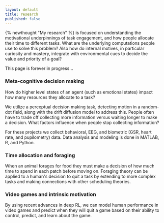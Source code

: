 ```yaml
---
layout: default
title: research
published: false
---
```


{% newthought "My research" %} is focused on understanding the motivational underpinnings of task engagement, and how people allocate their time to different tasks. What are the underlying computations people use to solve this problem? Also how do internal motives, in particular curiosity and mastery, integrate with environmental cues to decide the value and priority of a goal?

This page is forever in progress...

### Meta-cognitive decision making
How do higher level states of an agent (such as emotional states) impact how many resources they allocate to a task?

We utilize a perceptual decision making task, detecting motion in a random-dot field, along with the drift diffusion model to address this. People often have to trade off collecting more information versus waiting longer to make a decision. What factors influence when people stop collecting information?

For these projects we collect behavioral, EEG, and biometric (GSR, heart rate, and pupilometry) data. Data analysis and modeling is done in MATLAB, R, and Python.

### Time allocation and foraging
When an animal forages for food they must make a decision of how much time to spend in each patch before moving on. Foraging theory can be applied to a human's decision to quit a task by extending to more complex tasks and making connections with other scheduling theories.

### Video games and intrinsic motivation
By using recent advances in deep RL, we can model human performance in video games and predict when they will quit a game based on their ability to control, predict, and learn about the game.
